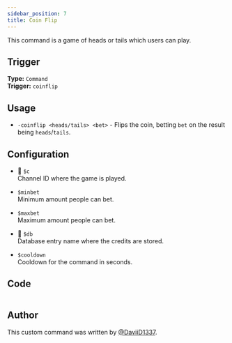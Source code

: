 ```yaml
---
sidebar_position: 7
title: Coin Flip
---
```


This command is a game of heads or tails which users can play.

## Trigger

**Type:** `Command`<br />
**Trigger:** `coinflip`

## Usage

- `-coinflip <heads/tails> <bet>` - Flips the coin, betting `bet` on the result being `heads`/`tails`.

## Configuration

- 📌 `$c`<br />
  Channel ID where the game is played.

- `$minbet`<br />
  Minimum amount people can bet.

- `$maxbet`<br />
  Maximum amount people can bet.

- 📌 `$db`<br />
  Database entry name where the credits are stored.

- `$cooldown`<br />
  Cooldown for the command in seconds.

## Code

```go file=../../../src/fun/coinflip.go.tmpl

```

## Author

This custom command was written by [@DaviiD1337](https://github.com/DaviiD1337).
